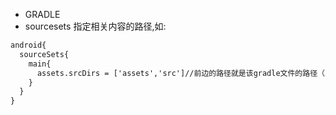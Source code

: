 - GRADLE
- sourcesets
  指定相关内容的路径,如:
```xml
android{
  sourceSets{
    main{
      assets.srcDirs = ['assets','src']//前边的路径就是该gradle文件的路径（即以app下的文件夹开头）
    }
  }
}
```
